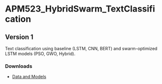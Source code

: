 ﻿# APM523_HybridSwarm_TextClassification
## Version 1
Text classification using baseline (LSTM, CNN, BERT) and swarm-optimized LSTM models (PSO, GWO, Hybrid).
### Downloads
- [Data and Models](https://your-storage-link)
